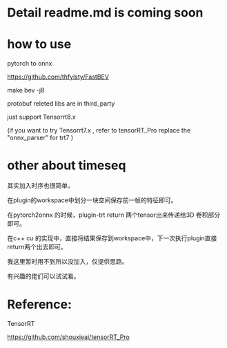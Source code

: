 
# Detail readme.md is coming soon 

# how to use

pytorch to onnx

https://github.com/thfylsty/FastBEV
 
make bev -j8


protobuf releted libs are in third_party

just support Tensorrt8.x

(if you want to try Tensorrt7.x , refer to tensorRT_Pro replace the "onnx_parser" for trt7 )


# other  about timeseq

其实加入时序也很简单，

在plugin的workspace中划分一块空间保存前一帧的特征即可。

在pytorch2onnx 的时候，plugin-trt return 两个tensor出来传递给3D 卷积部分即可。

在c++  cu 的实现中，直接将结果保存到workspace中，下一次执行plugin直接return两个出去即可。

我这里暂时用不到所以没加入，仅提供思路。

有兴趣的佬们可以试试看。

# Reference:

TensorRT

https://github.com/shouxieai/tensorRT_Pro